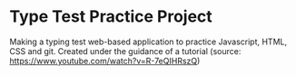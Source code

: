 # Type Test Practice Project

Making a typing test web-based application to practice Javascript, HTML, CSS and git. Created under the guidance of a tutorial (source: https://www.youtube.com/watch?v=R-7eQIHRszQ)
